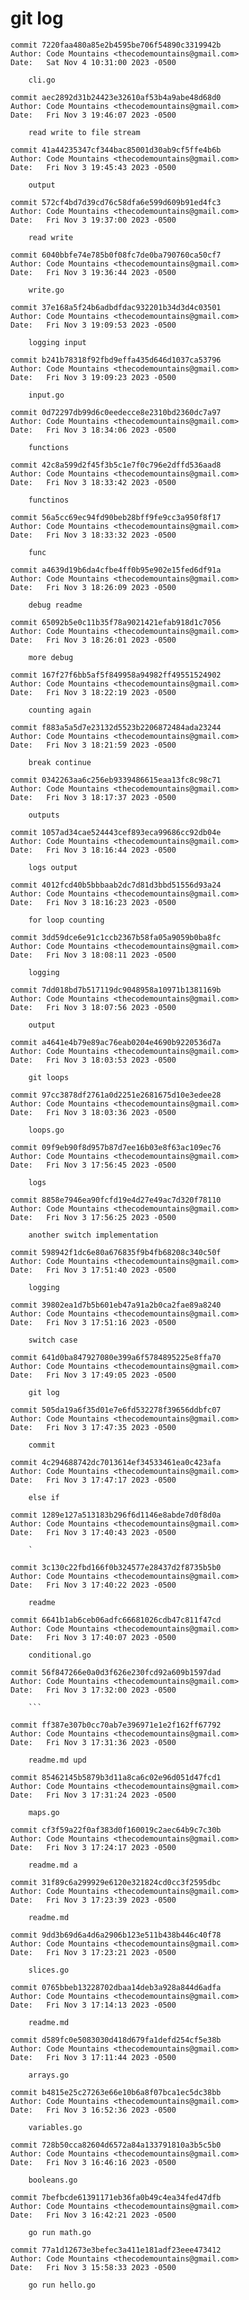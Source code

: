 # git log 
```
commit 7220faa480a85e2b4595be706f54890c3319942b
Author: Code Mountains <thecodemountains@gmail.com>
Date:   Sat Nov 4 10:31:00 2023 -0500

    cli.go

commit aec2892d31b24423e32610af53b4a9abe48d68d0
Author: Code Mountains <thecodemountains@gmail.com>
Date:   Fri Nov 3 19:46:07 2023 -0500

    read write to file stream

commit 41a44235347cf344bac85001d30ab9cf5ffe4b6b
Author: Code Mountains <thecodemountains@gmail.com>
Date:   Fri Nov 3 19:45:43 2023 -0500

    output

commit 572cf4bd7d39cd76c58dfa6e599d609b91ed4fc3
Author: Code Mountains <thecodemountains@gmail.com>
Date:   Fri Nov 3 19:37:00 2023 -0500

    read write

commit 6040bbfe74e785b0f08fc7de0ba790760ca50cf7
Author: Code Mountains <thecodemountains@gmail.com>
Date:   Fri Nov 3 19:36:44 2023 -0500

    write.go

commit 37e168a5f24b6adbdfdac932201b34d3d4c03501
Author: Code Mountains <thecodemountains@gmail.com>
Date:   Fri Nov 3 19:09:53 2023 -0500

    logging input

commit b241b78318f92fbd9effa435d646d1037ca53796
Author: Code Mountains <thecodemountains@gmail.com>
Date:   Fri Nov 3 19:09:23 2023 -0500

    input.go

commit 0d72297db99d6c0eedecce8e2310bd2360dc7a97
Author: Code Mountains <thecodemountains@gmail.com>
Date:   Fri Nov 3 18:34:06 2023 -0500

    functions

commit 42c8a599d2f45f3b5c1e7f0c796e2dffd536aad8
Author: Code Mountains <thecodemountains@gmail.com>
Date:   Fri Nov 3 18:33:42 2023 -0500

    functinos

commit 56a5cc69ec94fd90beb28bff9fe9cc3a950f8f17
Author: Code Mountains <thecodemountains@gmail.com>
Date:   Fri Nov 3 18:33:32 2023 -0500

    func

commit a4639d19b6da4cfbe4ff0b95e902e15fed6df91a
Author: Code Mountains <thecodemountains@gmail.com>
Date:   Fri Nov 3 18:26:09 2023 -0500

    debug readme

commit 65092b5e0c11b35f78a9021421efab918d1c7056
Author: Code Mountains <thecodemountains@gmail.com>
Date:   Fri Nov 3 18:26:01 2023 -0500

    more debug

commit 167f27f6bb5af5f849958a94982ff49551524902
Author: Code Mountains <thecodemountains@gmail.com>
Date:   Fri Nov 3 18:22:19 2023 -0500

    counting again

commit f883a5a5d7e23132d5523b2206872484ada23244
Author: Code Mountains <thecodemountains@gmail.com>
Date:   Fri Nov 3 18:21:59 2023 -0500

    break continue

commit 0342263aa6c256eb9339486615eaa13fc8c98c71
Author: Code Mountains <thecodemountains@gmail.com>
Date:   Fri Nov 3 18:17:37 2023 -0500

    outputs

commit 1057ad34cae524443cef893eca99686cc92db04e
Author: Code Mountains <thecodemountains@gmail.com>
Date:   Fri Nov 3 18:16:44 2023 -0500

    logs output

commit 4012fcd40b5bbbaab2dc7d81d3bbd51556d93a24
Author: Code Mountains <thecodemountains@gmail.com>
Date:   Fri Nov 3 18:16:23 2023 -0500

    for loop counting

commit 3dd59dce6e91c1ccb2367b58fa05a9059b0ba8fc
Author: Code Mountains <thecodemountains@gmail.com>
Date:   Fri Nov 3 18:08:11 2023 -0500

    logging

commit 7dd018bd7b517119dc9048958a10971b1381169b
Author: Code Mountains <thecodemountains@gmail.com>
Date:   Fri Nov 3 18:07:56 2023 -0500

    output

commit a4641e4b79e89ac76eab0204e4690b9220536d7a
Author: Code Mountains <thecodemountains@gmail.com>
Date:   Fri Nov 3 18:03:53 2023 -0500

    git loops

commit 97cc3878df2761a0d2251e2681675d10e3edee28
Author: Code Mountains <thecodemountains@gmail.com>
Date:   Fri Nov 3 18:03:36 2023 -0500

    loops.go

commit 09f9eb90f8d957b87d7ee16b03e8f63ac109ec76
Author: Code Mountains <thecodemountains@gmail.com>
Date:   Fri Nov 3 17:56:45 2023 -0500

    logs

commit 8858e7946ea90fcfd19e4d27e49ac7d320f78110
Author: Code Mountains <thecodemountains@gmail.com>
Date:   Fri Nov 3 17:56:25 2023 -0500

    another switch implementation

commit 598942f1dc6e80a676835f9b4fb68208c340c50f
Author: Code Mountains <thecodemountains@gmail.com>
Date:   Fri Nov 3 17:51:40 2023 -0500

    logging

commit 39802ea1d7b5b601eb47a91a2b0ca2fae89a8240
Author: Code Mountains <thecodemountains@gmail.com>
Date:   Fri Nov 3 17:51:16 2023 -0500

    switch case

commit 641d0ba847927080e399a6f5784895225e8ffa70
Author: Code Mountains <thecodemountains@gmail.com>
Date:   Fri Nov 3 17:49:05 2023 -0500

    git log

commit 505da19a6f35d01e7e6fd532278f39656ddbfc07
Author: Code Mountains <thecodemountains@gmail.com>
Date:   Fri Nov 3 17:47:35 2023 -0500

    commit

commit 4c294688742dc7013614ef34533461ea0c423afa
Author: Code Mountains <thecodemountains@gmail.com>
Date:   Fri Nov 3 17:47:17 2023 -0500

    else if

commit 1289e127a513183b296f6d1146e8abde7d0f8d0a
Author: Code Mountains <thecodemountains@gmail.com>
Date:   Fri Nov 3 17:40:43 2023 -0500

    `

commit 3c130c22fbd166f0b324577e28437d2f8735b5b0
Author: Code Mountains <thecodemountains@gmail.com>
Date:   Fri Nov 3 17:40:22 2023 -0500

    readme

commit 6641b1ab6ceb06adfc66681026cdb47c811f47cd
Author: Code Mountains <thecodemountains@gmail.com>
Date:   Fri Nov 3 17:40:07 2023 -0500

    conditional.go

commit 56f847266e0a0d3f626e230fcd92a609b1597dad
Author: Code Mountains <thecodemountains@gmail.com>
Date:   Fri Nov 3 17:32:00 2023 -0500

    ```

commit ff387e307b0cc70ab7e396971e1e2f162ff67792
Author: Code Mountains <thecodemountains@gmail.com>
Date:   Fri Nov 3 17:31:36 2023 -0500

    readme.md upd

commit 85462145b5879b3d11a8ca6c02e96d051d47fcd1
Author: Code Mountains <thecodemountains@gmail.com>
Date:   Fri Nov 3 17:31:24 2023 -0500

    maps.go

commit cf3f59a22f0af383d0f160019c2aec64b9c7c30b
Author: Code Mountains <thecodemountains@gmail.com>
Date:   Fri Nov 3 17:24:17 2023 -0500

    readme.md a

commit 31f89c6a299929e6120e321824cd0cc3f2595dbc
Author: Code Mountains <thecodemountains@gmail.com>
Date:   Fri Nov 3 17:23:39 2023 -0500

    readme.md

commit 9dd3b69d6a4d6a2906b123e511b438b446c40f78
Author: Code Mountains <thecodemountains@gmail.com>
Date:   Fri Nov 3 17:23:21 2023 -0500

    slices.go

commit 0765bbeb13228702dbaa14deb3a928a844d6adfa
Author: Code Mountains <thecodemountains@gmail.com>
Date:   Fri Nov 3 17:14:13 2023 -0500

    readme.md

commit d589fc0e5083030d418d679fa1defd254cf5e38b
Author: Code Mountains <thecodemountains@gmail.com>
Date:   Fri Nov 3 17:11:44 2023 -0500

    arrays.go

commit b4815e25c27263e66e10b6a8f07bca1ec5dc38bb
Author: Code Mountains <thecodemountains@gmail.com>
Date:   Fri Nov 3 16:52:36 2023 -0500

    variables.go

commit 728b50cca82604d6572a84a133791810a3b5c5b0
Author: Code Mountains <thecodemountains@gmail.com>
Date:   Fri Nov 3 16:46:16 2023 -0500

    booleans.go

commit 7befbcde61391171eb36fa0b49c4ea34fed47dfb
Author: Code Mountains <thecodemountains@gmail.com>
Date:   Fri Nov 3 16:42:21 2023 -0500

    go run math.go

commit 77a1d12673e3befec3a411e181adf23eee473412
Author: Code Mountains <thecodemountains@gmail.com>
Date:   Fri Nov 3 15:58:33 2023 -0500

    go run hello.go
```